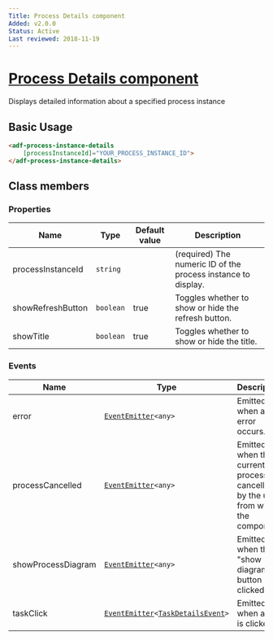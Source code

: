 ```yaml
---
Title: Process Details component
Added: v2.0.0
Status: Active
Last reviewed: 2018-11-19
---
```


# [Process Details component](../../../lib/process-services/src/lib/process-list/components/process-instance-details.component.ts "Defined in process-instance-details.component.ts")

Displays detailed information about a specified process instance

## Basic Usage

```html
<adf-process-instance-details 
    [processInstanceId]="YOUR_PROCESS_INSTANCE_ID">
</adf-process-instance-details>
```

## Class members

### Properties

| Name | Type | Default value | Description |
| ---- | ---- | ------------- | ----------- |
| processInstanceId | `string` |  | (required) The numeric ID of the process instance to display. |
| showRefreshButton | `boolean` | true | Toggles whether to show or hide the refresh button. |
| showTitle | `boolean` | true | Toggles whether to show or hide the title. |

### Events

| Name | Type | Description |
| ---- | ---- | ----------- |
| error | [`EventEmitter`](https://angular.io/api/core/EventEmitter)`<any>` | Emitted when an error occurs. |
| processCancelled | [`EventEmitter`](https://angular.io/api/core/EventEmitter)`<any>` | Emitted when the current process is cancelled by the user from within the component. |
| showProcessDiagram | [`EventEmitter`](https://angular.io/api/core/EventEmitter)`<any>` | Emitted when the "show diagram" button is clicked. |
| taskClick | [`EventEmitter`](https://angular.io/api/core/EventEmitter)`<`[`TaskDetailsEvent`](../../../lib/process-services/src/lib/task-list/models/task-details.event.ts)`>` | Emitted when a task is clicked. |
